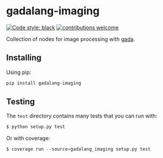 # gadalang-imaging

[![Code style: black](https://img.shields.io/badge/code%20style-black-000000.svg)](https://github.com/psf/black)
[![contributions welcome](https://img.shields.io/badge/contributions-welcome-brightgreen.svg?style=flat)](https://github.com/gadalang/gadalang-imaging/issues)

Collection of nodes for image processing with [gada](https://github.com/gadalang/gada).

## Installing

Using pip:

```bash
pip install gadalang-imaging
```

## Testing

The `test` directory contains many tests that you can run with:

```python
$ python setup.py test
```

Or with coverage:

```python
$ coverage run --source=gadalang_imaging setup.py test
```
